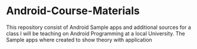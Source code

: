 # Android-Course-Materials
This repository consist of Android Sample apps and additional sources for a class I will be teaching on Android Programming at a local University. The Sample apps where created to show theory with application
